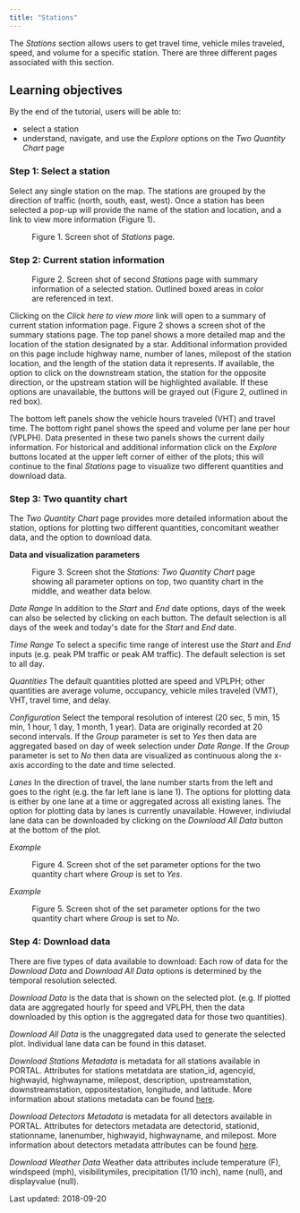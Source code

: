 ```yaml
---
title: "Stations"
---
```

The _Stations_ section allows users to get travel time, vehicle miles traveled, speed, and volume for a specific station. There are three different pages associated with this section.

## Learning objectives
By the end of the tutorial, users will be able to:

* select a station
* understand, navigate, and use the _Explore_ options on the _Two Quantity Chart_ page

### Step 1: Select a station
Select any single station on the map. The stations are grouped by the direction of traffic (north, south, east, west). Once a station has been selected a pop-up will provide the name of the station and location, and a link to view more information (Figure 1).

<figure class="align-left">
  <img src="{{ site.url }}{{ site.baseurl }}/assets/images/stations_page1.png" alt="">
  <figcaption>Figure 1. Screen shot of <i>Stations</i> page.  </figcaption>
</figure>

### Step 2: Current station information
<figure class="align-left">
<figcaption>Figure 2. Screen shot of second <i>Stations</i> page with summary information of a selected station. Outlined boxed areas in color are referenced in text.</figcaption>
<img src="{{ site.url }}{{ site.baseurl }}/assets/images/stations_page2a.png" alt="">
</figure>

Clicking on the _Click here to view more_ link will open to a summary of current station information page. Figure 2 shows a screen shot of the summary stations page. The top panel shows a more detailed map and the location of the station designated by a star. Additional information provided on this page include highway name, number of lanes, milepost of the station location, and the length of the station data it represents. If available, the option to click on the downstream station, the station for the opposite direction, or the upstream station will be highlighted available. If these options are unavailable, the buttons will be grayed out (Figure 2, outlined in red box).

The bottom left panels show the vehicle hours traveled (VHT) and travel time. The bottom right panel shows the speed and volume per lane per hour (VPLPH). Data presented in these two panels shows the current daily information. For historical and additional information click on the _Explore_ buttons located at the upper left corner of either of the plots; this will continue to the final _Stations_ page to visualize two different quantities and download data.

### Step 3: Two quantity chart
The _Two Quantity Chart_ page provides more detailed information about the station, options for plotting two different quantities, concomitant weather data, and the option to download data.

__Data and visualization parameters__  
<figure class="align-left">
<figcaption>Figure 3. Screen shot the <i>Stations: Two Quantity Chart</i> page showing all parameter options on top, two quantity chart in the middle, and weather data below.</figcaption>
<img src="{{ site.url }}{{ site.baseurl }}/assets/images/stations_page3a.png" alt="">
</figure>

_Date Range_
In addition to the _Start_ and _End_ date options, days of the week can also be selected by clicking on each button. The default selection is all days of the week and today's date for the _Start_ and _End_ date.

_Time Range_
To select a specific time range of interest use the _Start_ and _End_ inputs (e.g. peak PM traffic or peak AM traffic). The default selection is set to all day.

_Quantities_
The default quantities plotted are speed and VPLPH; other quantities are average volume, occupancy, vehicle miles traveled (VMT), VHT, travel time, and delay.

_Configuration_
Select the temporal resolution of interest (20 sec, 5 min, 15 min, 1 hour, 1 day, 1 month, 1 year). Data are originally recorded at 20 second intervals. If the _Group_ parameter is set to _Yes_ then data are aggregated based on day of week selection under _Date Range_. If the _Group_ parameter is set to _No_ then data are visualized as continuous along the x-axis according to the date and time selected.

_Lanes_
In the direction of travel, the lane number starts from the left and goes to the right (e.g. the far left lane is lane 1). The options for plotting data is either by one lane at a time or aggregated across all existing lanes. The option for plotting data by lanes is currently unavailable. However, indiviudal lane data can be downloaded by clicking on the _Download All Data_ button at the bottom of the plot.

_Example_
<figure class="align-left">
<figcaption>Figure 4. Screen shot of the set parameter options for the two quantity chart where <i>Group</i> is set to <i>Yes</i>.</figcaption>
<img src="{{ site.url }}{{ site.baseurl }}/assets/images/stations_page3b.png" alt="">
</figure>

_Example_
<figure class="align-left">
<figcaption>Figure 5. Screen shot of the set parameter options for the two quantity chart where <i>Group</i> is set to <i>No</i>.</figcaption>
<img src="{{ site.url }}{{ site.baseurl }}/assets/images/stations_page3c.png" alt="">
</figure>

### Step 4: Download data
There are five types of data available to download:
Each row of data for the _Download Data_ and _Download All Data_ options is determined by the temporal resolution selected.

_Download Data_ is the data that is shown on the selected plot. (e.g. If plotted data are aggregated hourly for speed and VPLPH, then the data downloaded by this option is the aggregated data for those two quantities).

_Download All Data_ is the unaggregated data used to generate the selected plot. Individual lane data can be found in this dataset.

_Download Stations Metadata_ is metadata for all stations available in PORTAL. Attributes for stations metatdata are station_id, agencyid, highwayid, highwayname, milepost, description, upstreamstation, downstreamstation, oppositestation, longitude, and latitude. More information about stations metadata can be found [here](https://github.com/adus/portal-documentation/blob/master/documentation/downloads.md#stations-metadata).

_Download Detectors Metadata_ is metadata for all detectors available in PORTAL. Attributes for detectors metadata are detectorid, stationid, stationname, lanenumber, highwayid, highwayname, and milepost. More information about detectors metadata attributes can be found [here](https://github.com/adus/portal-documentation/blob/master/documentation/downloads.md#detector-metadata).

_Download Weather Data_
Weather data attributes include temperature (F), windspeed (mph), visibilitymiles, precipitation (1/10 inch), name (null), and displayvalue (null).

Last updated: 2018-09-20
